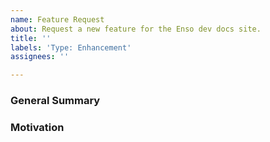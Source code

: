 ```yaml
---
name: Feature Request
about: Request a new feature for the Enso dev docs site.
title: ''
labels: 'Type: Enhancement'
assignees: ''

---
```


### General Summary
<!--
- Describe the feature you are requesting.
-->

### Motivation
<!--
- A description of the motivation for adding this feature to the site.
- Ideally this would include use-cases that support the feature.
-->
